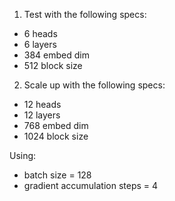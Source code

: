 1. Test with the following specs:
- 6 heads
- 6 layers
- 384 embed dim
- 512 block size

2. Scale up with the following specs:
- 12 heads
- 12 layers
- 768 embed dim
- 1024 block size

Using:
- batch size = 128
- gradient accumulation steps = 4
